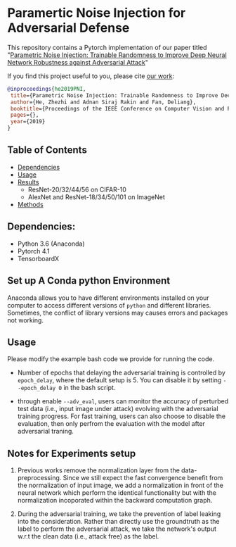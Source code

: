 # Paramertic Noise Injection for Adversarial Defense

This repository contains a Pytorch implementation of our paper titled "[Parametric Noise Injection: Trainable Randomness to Improve Deep Neural Network Robustness against Adversarial Attack]()"

If you find this project useful to you, please cite [our work]():

```bibtex
@inproceedings{he2019PNI,
 title={Parametric Noise Injection: Trainable Randomness to Improve Deep Neural Network Robustness against Adversarial Attack},
 author={He, Zhezhi and Adnan Siraj Rakin and Fan, Deliang},
 booktitle={Proceedings of the IEEE Conference on Computer Vision and Pattern Recognition},
 pages={},
 year={2019}
}
```

## Table of Contents
  
- [Dependencies](#Dependencies )
- [Usage](#Usage )
- [Results](#Results )
  - ResNet-20/32/44/56 on CIFAR-10
  - AlexNet and ResNet-18/34/50/101 on ImageNet
- [Methods](#Methods )
  
  
## Dependencies:
  
  
* Python 3.6 (Anaconda)
* Pytorch 4.1
* TensorboardX 
  
## Set up A Conda python Environment
Anaconda allows you to have different environments installed on your computer to access different versions of `python` and different libraries. Sometimes, the conflict of library versions may causes errors and packages not working.

<!-- Use class="notice" for blue notes, class="warning" for red warnings, and class="success" for green notes.

<div class="Notice">
You must replace `meowmeowmeow` with your personal API key.
</div> -->
  
  
## Usage
Please modify the example bash code we provide for running the code.

- Number of epochs that delaying the adversarial training is controlled by `epoch_delay`, where the default setup is 5. You can disable it by setting `--epoch_delay 0` in the bash script.

- through enable `--adv_eval`, users can monitor the accuracy of perturbed test data (i.e., input image under attack) evolving with the adversarial training progress. For fast training, users can also choose to disable the evaluation, then only perfrom the evaluation with the model after adversarial traning.



## Notes for Experiments setup

1. Previous works remove the normalization layer from the data-preprocessing. Since we still expect the fast convergence benefit from the normalization of input image, we add a normalization in front of the neural network which perform the identical functionality but with the normalization incoporated within the backward computation graph.

2. During the adversarial training, we take the prevention of label leaking into the consideration. Rather than directly use the groundtruth as the label to perform the adversarial attack, we take the network's output w.r.t the clean data (i.e., attack free) as the label.



